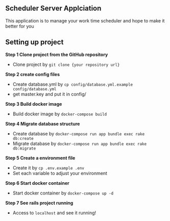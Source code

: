 ## Scheduler Server Applciation 
This application is to manage your work time scheduler and hope to make it better for you

## Setting up project
**Step 1 Clone project from the GitHub repository**
- Clone project by `git clone {your repository url}`

**Step 2 create config files**
- Create database.yml by `cp config/database.yml.example config/database.yml`
- get master.key and put it in config/

**Step 3 Build docker image**
- Build docker image by `docker-compose build`

**Step 4 Migrate database structure**
- Create database by `docker-compose run app bundle exec rake db:create`
- Migrate database by `docker-compose run app bundle exec rake db:migrate`

**Step 5 Create a environment file**
- Create it by `cp .env.example .env`
- Set each variable to adjust your environment

**Step 6 Start docker container**
- Start docker container by `docker-compose up -d`

**Step 7 See rails project running**
- Access to `localhost` and see it running!
